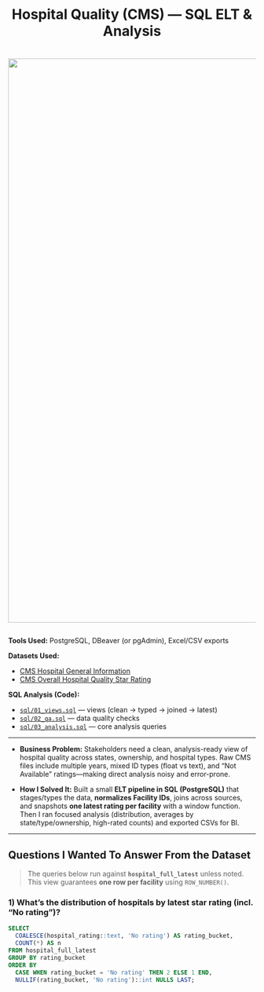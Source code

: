 # <p align="center">Hospital Quality (CMS) — SQL ELT & Analysis</p>
# <p align="center"><img width="2560" height="1149" alt="image" src="https://github.com/user-attachments/assets/44d61456-46a7-4fcc-889f-613a0d4b6b65" />
</p>

**Tools Used:** PostgreSQL, DBeaver (or pgAdmin), Excel/CSV exports

**Datasets Used:**  
- [CMS Hospital General Information](https://data.cms.gov/provider-data/dataset/xubh-q36u)  
- [CMS Overall Hospital Quality Star Rating](https://data.cms.gov/provider-data/topics/hospitals/overall-hospital-quality-star-rating/)

**SQL Analysis (Code):**  
- [`sql/01_views.sql`](sql/01_views.sql) — views (clean → typed → joined → latest)  
- [`sql/02_qa.sql`](sql/02_qa.sql) — data quality checks  
- [`sql/03_analysis.sql`](sql/03_analysis.sql) — core analysis queries

---

- **Business Problem:** Stakeholders need a clean, analysis-ready view of hospital quality across states, ownership, and hospital types. Raw CMS files include multiple years, mixed ID types (float vs text), and “Not Available” ratings—making direct analysis noisy and error-prone.

- **How I Solved It:** Built a small **ELT pipeline in SQL (PostgreSQL)** that stages/types the data, **normalizes Facility IDs**, joins across sources, and snapshots **one latest rating per facility** with a window function. Then I ran focused analysis (distribution, averages by state/type/ownership, high-rated counts) and exported CSVs for BI.

---

## Questions I Wanted To Answer From the Dataset

> The queries below run against **`hospital_full_latest`** unless noted.  
> This view guarantees **one row per facility** using `ROW_NUMBER()`.

### 1) What’s the distribution of hospitals by latest star rating (incl. “No rating”)?
```sql
SELECT
  COALESCE(hospital_rating::text, 'No rating') AS rating_bucket,
  COUNT(*) AS n
FROM hospital_full_latest
GROUP BY rating_bucket
ORDER BY
  CASE WHEN rating_bucket = 'No rating' THEN 2 ELSE 1 END,
  NULLIF(rating_bucket, 'No rating')::int NULLS LAST;

